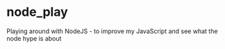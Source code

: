 # node_play
Playing around with NodeJS - to improve my JavaScript and see what the node hype is about
